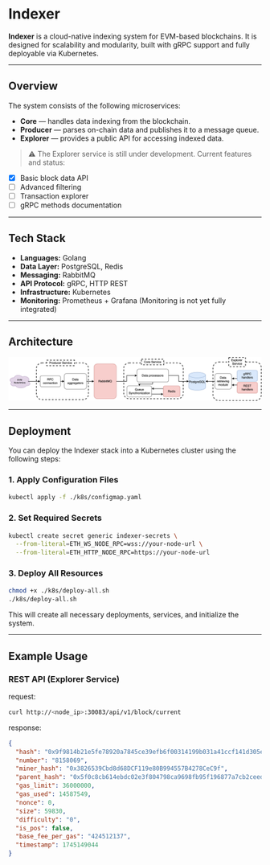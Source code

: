 # Indexer

**Indexer** is a cloud-native indexing system for EVM-based blockchains. It is designed for scalability and modularity, built with gRPC support and fully deployable via Kubernetes.

---

## Overview

The system consists of the following microservices:

- **Core** — handles data indexing from the blockchain.
- **Producer** — parses on-chain data and publishes it to a message queue.
- **Explorer** — provides a public API for accessing indexed data.

> ⚠️ The Explorer service is still under development. Current features and status:
- [x] Basic block data API
- [ ] Advanced filtering
- [ ] Transaction explorer
- [ ] gRPC methods documentation

---

## Tech Stack

- **Languages:** Golang
- **Data Layer:** PostgreSQL, Redis
- **Messaging:** RabbitMQ
- **API Protocol:** gRPC, HTTP REST
- **Infrastructure:** Kubernetes
- **Monitoring:** Prometheus + Grafana (Monitoring is not yet fully integrated)

---

## Architecture

![Alt Text](assets/indexer.jpg)

---

## Deployment

You can deploy the Indexer stack into a Kubernetes cluster using the following steps:

### 1. Apply Configuration Files

```bash
kubectl apply -f ./k8s/configmap.yaml
```

### 2. Set Required Secrets
```bash
kubectl create secret generic indexer-secrets \
  --from-literal=ETH_WS_NODE_RPC=wss://your-node-url \
  --from-literal=ETH_HTTP_NODE_RPC=https://your-node-url
```

### 3. Deploy All Resources
```bash
chmod +x ./k8s/deploy-all.sh
./k8s/deploy-all.sh
```

This will create all necessary deployments, services, and initialize the system.

---

## Example Usage

### REST API (Explorer Service)

request:
```bash
curl http://<node_ip>:30083/api/v1/block/current
```

response:
```json
{
  "hash": "0x9f9814b21e5fe78920a7845ce39efb6f00314199b031a41ccf141d305e1b284b",
  "number": "8158069",
  "miner_hash": "0x3826539Cbd8d68DCF119e80B994557B4278CeC9f",
  "parent_hash": "0x5f0c8cb614ebdc02e3f804798ca9698fb95f196877a7cb2ceed92407b8204504",
  "gas_limit": 36000000,
  "gas_used": 14587549,
  "nonce": 0,
  "size": 59830,
  "difficulty": "0",
  "is_pos": false,
  "base_fee_per_gas": "424512137",
  "timestamp": 1745149044
}
```




